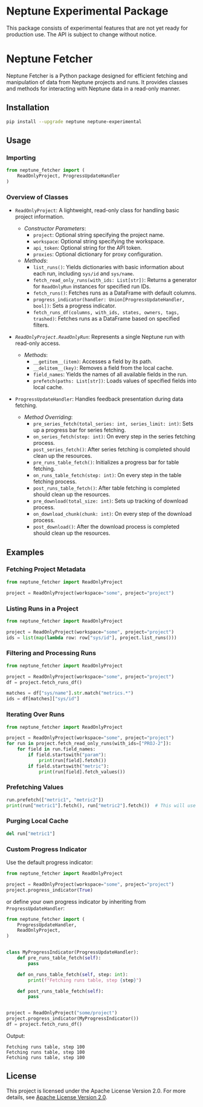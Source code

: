 # Neptune Experimental Package

This package consists of experimental features that are not yet ready for production use. The API is subject to change without notice.

# Neptune Fetcher

Neptune Fetcher is a Python package designed for efficient fetching and manipulation of data from Neptune projects and runs. It provides classes and methods for interacting with Neptune data in a read-only manner.

## Installation
```bash
pip install --upgrade neptune neptune-experimental
```

## Usage

### Importing

```python
from neptune_fetcher import (
    ReadOnlyProject, ProgressUpdateHandler
)
```

### Overview of Classes
- `ReadOnlyProject`: A lightweight, read-only class for handling basic project information.
    - _Constructor Parameters_:
        - `project`: Optional string specifying the project name.
        - `workspace`: Optional string specifying the workspace.
        - `api_token`: Optional string for the API token.
        - `proxies`: Optional dictionary for proxy configuration.
    - _Methods_:
        - `list_runs()`: Yields dictionaries with basic information about each run, including `sys/id` and `sys/name`.
        - `fetch_read_only_runs(with_ids: List[str])`: Returns a generator for `ReadOnlyRun` instances for specified run IDs.
        - `fetch_runs()`: Fetches runs as a DataFrame with default columns.
        - `progress_indicator(handler: Union[ProgressUpdateHandler, bool])`: Sets a progress indicator.
        - `fetch_runs_df(columns, with_ids, states, owners, tags, trashed)`: Fetches runs as a DataFrame based on specified filters.

- _`ReadOnlyProject.ReadOnlyRun`_: Represents a single Neptune run with read-only access.
    - _Methods_:
        - `__getitem__(item)`: Accesses a field by its path.
        - `__delitem__(key)`: Removes a field from the local cache.
        - `field_names`: Yields the names of all available fields in the run.
        - `prefetch(paths: List[str])`: Loads values of specified fields into local cache.

- `ProgressUpdateHandler`: Handles feedback presentation during data fetching.
    - _Method Overriding_:
        - `pre_series_fetch(total_series: int, series_limit: int)`: Sets up a progress bar for series fetching.
        - `on_series_fetch(step: int)`: On every step in the series fetching process.
        - `post_series_fetch()`: After series fetching is completed should clean up the resources.
        - `pre_runs_table_fetch()`: Initializes a progress bar for table fetching.
        - `on_runs_table_fetch(step: int)`: On every step in the table fetching process.
        - `post_runs_table_fetch()`: After table fetching is completed should clean up the resources.
        - `pre_download(total_size: int)`: Sets up tracking of download process.
        - `on_download_chunk(chunk: int)`: On every step of the download process.
        - `post_download()`: After the download process is completed should clean up the resources.


## Examples
### Fetching Project Metadata

```python
from neptune_fetcher import ReadOnlyProject

project = ReadOnlyProject(workspace="some", project="project")
```

### Listing Runs in a Project

```python
from neptune_fetcher import ReadOnlyProject

project = ReadOnlyProject(workspace="some", project="project")
ids = list(map(lambda row: row["sys/id"], project.list_runs()))
```

### Filtering and Processing Runs

```python
from neptune_fetcher import ReadOnlyProject

project = ReadOnlyProject(workspace="some", project="project")
df = project.fetch_runs_df()

matches = df["sys/name"].str.match("metrics.*")
ids = df[matches]["sys/id"]
```

### Iterating Over Runs

```python
from neptune_fetcher import ReadOnlyProject

project = ReadOnlyProject(workspace="some", project="project")
for run in project.fetch_read_only_runs(with_ids=["PROJ-2"]):
    for field in run.field_names:
        if field.startswith("param"):
            print(run[field].fetch())
        if field.startswith("metric"):
            print(run[field].fetch_values())
```

### Prefetching Values

```python
run.prefetch(["metric1", "metric2"])
print(run["metric1"].fetch(), run["metric2"].fetch())  # This will use the local cache
```

### Purging Local Cache

```python
del run["metric1"]
```

### Custom Progress Indicator

Use the default progress indicator:

```python
from neptune_fetcher import ReadOnlyProject

project = ReadOnlyProject(workspace="some", project="project")
project.progress_indicator(True)
```

or define your own progress indicator by inheriting from `ProgressUpdateHandler`:

```python
from neptune_fetcher import (
    ProgressUpdateHandler,
    ReadOnlyProject,
)


class MyProgressIndicator(ProgressUpdateHandler):
    def pre_runs_table_fetch(self):
        pass

    def on_runs_table_fetch(self, step: int):
        print(f"Fetching runs table, step {step}")

    def post_runs_table_fetch(self):
        pass


project = ReadOnlyProject("some/project")
project.progress_indicator(MyProgressIndicator())
df = project.fetch_runs_df()
```
Output:
```text
Fetching runs table, step 100
Fetching runs table, step 100
Fetching runs table, step 100
```

## License

This project is licensed under the Apache License Version 2.0. For more details, see [Apache License Version 2.0](http://www.apache.org/licenses/LICENSE-2.0).
